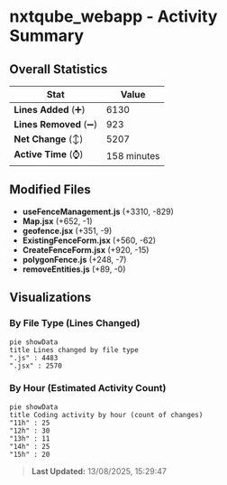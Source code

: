 # nxtqube_webapp - Activity Summary 

## Overall Statistics

| Stat                   | Value                                                             |
| ---------------------- | ----------------------------------------------------------------- |
| **Lines Added** (➕)   | 6130                                          |
| **Lines Removed** (➖) | 923                                        |
| **Net Change** (↕)    | 5207                |
| **Active Time** (⌚)   | 158 minutes |


## Modified Files
- **useFenceManagement.js** (+3310, -829)
- **Map.jsx** (+652, -1)
- **geofence.jsx** (+351, -9)
- **ExistingFenceForm.jsx** (+560, -62)
- **CreateFenceForm.jsx** (+920, -15)
- **polygonFence.js** (+248, -7)
- **removeEntities.js** (+89, -0)

## Visualizations

### By File Type (Lines Changed)

```mermaid
pie showData
title Lines changed by file type
".js" : 4483
".jsx" : 2570
```

### By Hour (Estimated Activity Count)

```mermaid
pie showData
title Coding activity by hour (count of changes)
"11h" : 25
"12h" : 30
"13h" : 11
"14h" : 25
"15h" : 20
```


> **Last Updated:** 13/08/2025, 15:29:47